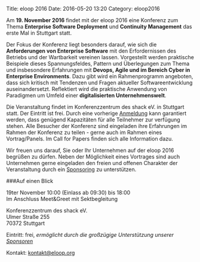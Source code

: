 Title: eloop 2016
Date: 2016-05-20 13:20
Category: eloop2016

Am **19. November 2016** findet mit der eloop 2016 eine Konferenz zum Thema **Enterprise Software Deployment** und **Continuity Management** das erste Mal in Stuttgart statt.

Der Fokus der Konferenz liegt besonders darauf, wie sich die **Anforderungen von Enterprise Software** mit den Erfordernissen des Betriebs und der Wartbarkeit vereinen lassen. Vorgestellt werden praktische Beispiele dieses Spannungsfeldes, Pattern und Überlegungen zum Thema und insbesondere Erfahrungen mit **Devops, Agile und im Bereich Cyber in Enterprise Environments**. Dazu gibt wird ein Rahmenprogramm angeboten, dass sich kritisch mit Tendenzen und Fragen aktueller Softwareentwicklung auseinandersetzt. Reflektiert wird die praktische Anwendung von Paradigmen um Umfeld einer **digitalisierten Unternehmenswelt**.

Die Veranstaltung findet im Konferenzzentrum des shack eV. in Stuttgart statt. Der Eintritt ist frei. Durch eine vorherige [Anmeldung]({filename}pages/Teilnehmen.md) kann garantiert werden, dass genügend Kapazitäten für alle Teilnehmer zur verfügung stehen. Alle Besucher der Konferenz sind eingeladen ihre Erfahrungen im Rahmen der Konferenz zu teilen - gerne auch im Rahmen eines Vortrag/Panels. Im Call for Papers finden sich alle Information dazu.

Wir freuen uns darauf, Sie oder Ihr Unternehmen auf der eloop 2016 begrüßen zu dürfen. Neben der Möglichkeit eines Vortrages sind auch Unternehmen gerne eingeladen den freien und offenen Charakter der Veranstaltung durch ein [Sponsoring]({filename}pages/Sponsoren.md) zu unterstützen.

###Auf einen Blick

19ter November 10:00 (Einlass ab 09:30) bis 18:00  
Im Anschluss Meet&Greet mit Sektbegleitung

Konferenzzentrum des shack eV.  
Ulmer Straße 255  
70372 Stuttgart

Eintritt: frei, _ermöglicht durch die großzügige Unterstützung unserer [Sponsoren]({filename}pages/Sponsoren.md)_

Kontakt: [kontakt@eloop.org](mailto:kontakt@eloop.org)

